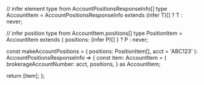 // infer element type from AccountPositionsResponseInfo[]
type AccountItem =
  AccountPositionsResponseInfo extends (infer T)[] ? T : never;

// infer position type from AccountItem.positions[]
type PositionItem =
  AccountItem extends { positions: (infer P)[] } ? P : never;

const makeAccountPositions = (
  positions: PositionItem[],
  acct = 'ABC123'
): AccountPositionsResponseInfo => {
  const item: AccountItem = {
    brokerageAccountNumber: acct,
    positions,
  } as AccountItem;

  return [item];
};